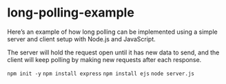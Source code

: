 # long-polling-example

Here’s an example of how long polling can be implemented using a simple server and client setup with Node.js and JavaScript.

The server will hold the request open until it has new data to send, and the client will keep polling by making new requests after each response.

`npm init -y`
`npm install express`
`npm install ejs`
`node server.js`
